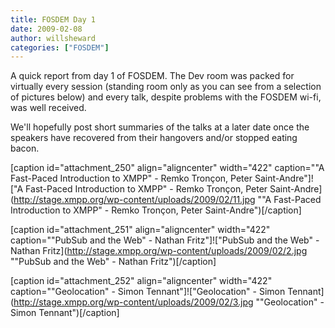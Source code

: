 ```yaml
---
title: FOSDEM Day 1
date: 2009-02-08
author: willsheward
categories: ["FOSDEM"]
---
```


A quick report from day 1 of FOSDEM. The Dev room was packed for virtually every session (standing room only as you can see from a selection of pictures below) and every talk, despite problems with the FOSDEM wi-fi, was well received.

We'll hopefully post short summaries of the talks at a later date once the speakers have recovered from their hangovers and/or stopped eating bacon.

[caption id="attachment\_250" align="aligncenter" width="422" caption=""A Fast-Paced Introduction to XMPP" - Remko Tronçon, Peter Saint-Andre"]!["A Fast-Paced Introduction to XMPP" - Remko Tronçon, Peter Saint-Andre](http://stage.xmpp.org/wp-content/uploads/2009/02/11.jpg ""A Fast-Paced Introduction to XMPP" - Remko Tronçon, Peter Saint-Andre")[/caption]

[caption id="attachment\_251" align="aligncenter" width="422" caption=""PubSub and the Web" - Nathan Fritz"]!["PubSub and the Web" - Nathan Fritz](http://stage.xmpp.org/wp-content/uploads/2009/02/2.jpg ""PubSub and the Web" - Nathan Fritz")[/caption]

[caption id="attachment\_252" align="aligncenter" width="422" caption=""Geolocation" - Simon Tennant"]!["Geolocation" - Simon Tennant](http://stage.xmpp.org/wp-content/uploads/2009/02/3.jpg ""Geolocation" - Simon Tennant")[/caption]
